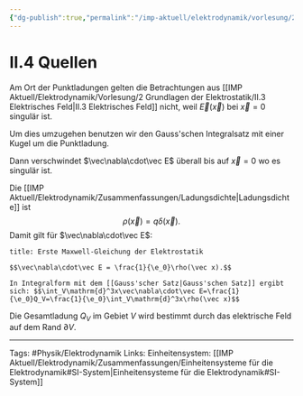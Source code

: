 ```yaml
---
{"dg-publish":true,"permalink":"/imp-aktuell/elektrodynamik/vorlesung/2-grundlagen-der-elektrostatik/ii-4-quellen/","dgHomeLink":true,"dgPassFrontmatter":false}
---
```


# II.4 Quellen
Am Ort der Punktladungen gelten die Betrachtungen aus [[IMP Aktuell/Elektrodynamik/Vorlesung/2 Grundlagen der Elektrostatik/II.3 Elektrisches Feld|II.3 Elektrisches Feld]] nicht, weil $\vec E(\vec x)$ bei $\vec x = 0$ singulär ist. 

Um dies umzugehen benutzen wir den Gauss'schen Integralsatz mit einer Kugel um die Punktladung. 

Dann verschwindet $\vec\nabla\cdot\vec E$ überall bis auf $\vec x=0$ wo es singulär ist. 

Die [[IMP Aktuell/Elektrodynamik/Zusammenfassungen/Ladungsdichte|Ladungsdichte]] ist $$\rho(\vec x)=q\delta(\vec x).$$
Damit gilt für $\vec\nabla\cdot\vec E$: 
```ad-equation
title: Erste Maxwell-Gleichung der Elektrostatik

$$\vec\nabla\cdot\vec E = \frac{1}{\e_0}\rho(\vec x).$$

In Integralform mit dem [[Gauss'scher Satz|Gauss'schen Satz]] ergibt sich: $$\int_V\mathrm{d}^3x\vec\nabla\cdot\vec E=\frac{1}{\e_0}Q_V=\frac{1}{\e_0}\int_V\mathrm{d}^3x\rho(\vec x)$$

```

Die Gesamtladung $Q_V$ im Gebiet $V$ wird bestimmt durch das elektrische Feld auf dem Rand $\partial V$.

___
Tags: #Physik/Elektrodynamik 
Links: 
Einheitensystem: [[IMP Aktuell/Elektrodynamik/Zusammenfassungen/Einheitensysteme für die Elektrodynamik#SI-System|Einheitensysteme für die Elektrodynamik#SI-System]]